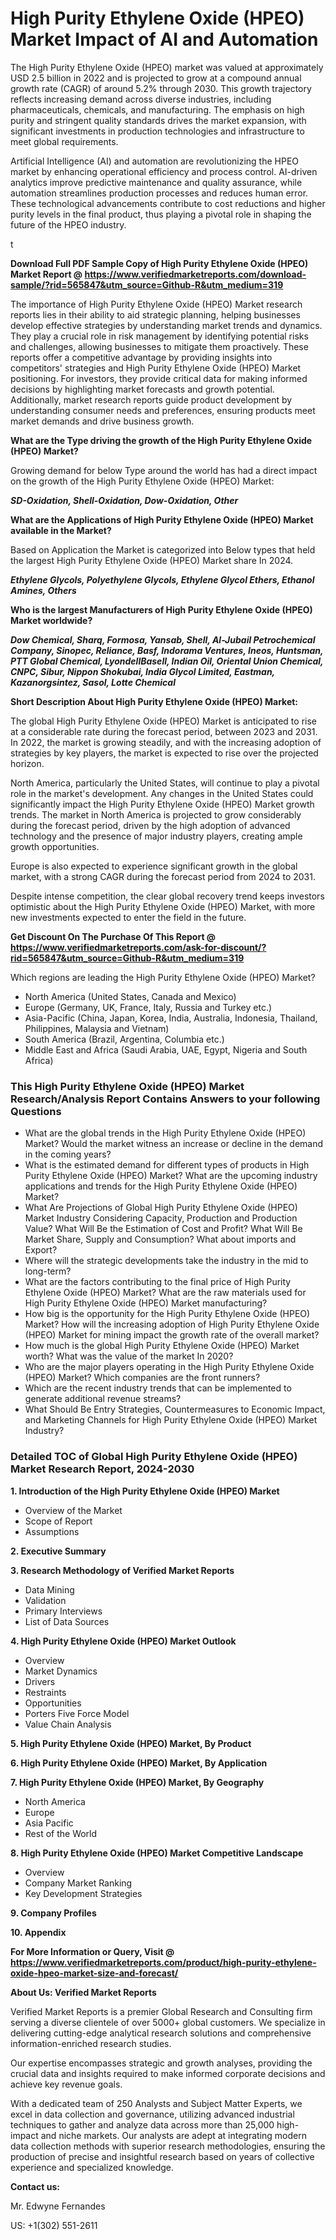 <meta name="title" content="Global High Purity Ethylene Oxide (HPEO) Market Impact of AI and Automation"><meta name="description" content="The High Purity Ethylene Oxide (HPEO) market was valued at approximately USD 2.5 billion in 2022 and is projected to grow at a compound annual growth rate (CAGR) of ar"><meta name="title" content="High Purity Ethylene Oxide (HPEO) Market Size, Share, Scope, Trends, Growth, Opportunities, Analysis, Forecast"><h1>High Purity Ethylene Oxide (HPEO) Market Impact of AI and Automation</h1><p>The High Purity Ethylene Oxide (HPEO) market was valued at approximately USD 2.5 billion in 2022 and is projected to grow at a compound annual growth rate (CAGR) of around 5.2% through 2030. This growth trajectory reflects increasing demand across diverse industries, including pharmaceuticals, chemicals, and manufacturing. The emphasis on high purity and stringent quality standards drives the market expansion, with significant investments in production technologies and infrastructure to meet global requirements.</p><p>Artificial Intelligence (AI) and automation are revolutionizing the HPEO market by enhancing operational efficiency and process control. AI-driven analytics improve predictive maintenance and quality assurance, while automation streamlines production processes and reduces human error. These technological advancements contribute to cost reductions and higher purity levels in the final product, thus playing a pivotal role in shaping the future of the HPEO industry.</p>t</p><p id="" class=""><strong>Download Full PDF Sample Copy of High Purity Ethylene Oxide (HPEO) Market Report @ <a href="https://www.verifiedmarketreports.com/download-sample/?rid=565847&utm_source=Github-R&utm_medium=319" target="_blank">https://www.verifiedmarketreports.com/download-sample/?rid=565847&utm_source=Github-R&utm_medium=319</a></strong></p><p>The importance of&nbsp;High Purity Ethylene Oxide (HPEO) Market research reports lies in their ability to aid strategic planning, helping businesses develop effective strategies by understanding market trends and dynamics. They play a crucial role in risk management by identifying potential risks and challenges, allowing businesses to mitigate them proactively. These reports offer a competitive advantage by providing insights into competitors' strategies and High Purity Ethylene Oxide (HPEO) Market positioning. For investors, they provide critical data for making informed decisions by highlighting market forecasts and growth potential. Additionally, market research reports guide product development by understanding consumer needs and preferences, ensuring products meet market demands and drive business growth.</p><p><strong>What are the&nbsp;Type driving the growth of the High Purity Ethylene Oxide (HPEO) Market?</strong></p><p id="" class="">Growing demand for below Type around the world has had a direct impact on the growth of the High Purity Ethylene Oxide (HPEO) Market:</p><em><strong>SD-Oxidation, Shell-Oxidation, Dow-Oxidation, Other</strong></em></p><strong>What are the&nbsp;Applications&nbsp;of High Purity Ethylene Oxide (HPEO) Market available in the Market?</strong></p><p id="" class="">Based on Application the Market is categorized into Below types that held the largest High Purity Ethylene Oxide (HPEO) Market share In 2024.</p><em><strong>Ethylene Glycols, Polyethylene Glycols, Ethylene Glycol Ethers, Ethanol Amines, Others</strong></em></p><strong>Who is the largest Manufacturers of High Purity Ethylene Oxide (HPEO) Market worldwide?</strong></p><p><em><strong>Dow Chemical, Sharq, Formosa, Yansab, Shell, Al-Jubail Petrochemical Company, Sinopec, Reliance, Basf, Indorama Ventures, Ineos, Huntsman, PTT Global Chemical, LyondellBasell, Indian Oil, Oriental Union Chemical, CNPC, Sibur, Nippon Shokubai, India Glycol Limited, Eastman, Kazanorgsintez, Sasol, Lotte Chemical</strong></em></p><p id="" class=""><strong>Short Description About High Purity Ethylene Oxide (HPEO) Market:</strong></p><p>The global High Purity Ethylene Oxide (HPEO) Market is anticipated to rise at a considerable rate during the forecast period, between 2023 and 2031. In 2022, the market is growing steadily, and with the increasing adoption of strategies by key players, the market is expected to rise over the projected horizon.</p><p>North America, particularly the United States, will continue to play a pivotal role in the market's development. Any changes in the United States could significantly impact the High Purity Ethylene Oxide (HPEO) Market growth trends. The market in North America is projected to grow considerably during the forecast period, driven by the high adoption of advanced technology and the presence of major industry players, creating ample growth opportunities.</p><p>Europe is also expected to experience significant growth in the global market, with a strong CAGR during the forecast period from 2024 to 2031.</p><p>Despite intense competition, the clear global recovery trend keeps investors optimistic about the High Purity Ethylene Oxide (HPEO) Market, with more new investments expected to enter the field in the future.</p><p id="" class=""><strong>Get Discount On The Purchase Of This Report @ <a href="https://www.verifiedmarketreports.com/ask-for-discount/?rid=565847&utm_source=Github-R&utm_medium=319" target="_blank">https://www.verifiedmarketreports.com/ask-for-discount/?rid=565847&utm_source=Github-R&utm_medium=319</a></strong></p>Which regions are leading the High Purity Ethylene Oxide (HPEO) Market?</p><ul><li>North America (United States, Canada and Mexico)</li><li>Europe (Germany, UK, France, Italy, Russia and Turkey etc.)</li><li>Asia-Pacific (China, Japan, Korea, India, Australia, Indonesia, Thailand, Philippines, Malaysia and Vietnam)</li><li>South America (Brazil, Argentina, Columbia etc.)</li><li>Middle East and Africa (Saudi Arabia, UAE, Egypt, Nigeria and South Africa)</li></ul><h3 id="" class="">This High Purity Ethylene Oxide (HPEO) Market Research/Analysis Report Contains Answers to your following Questions</h3><ul><li>What are the global trends in the High Purity Ethylene Oxide (HPEO) Market? Would the market witness an increase or decline in the demand in the coming years?</li><li>What is the estimated demand for different types of products in High Purity Ethylene Oxide (HPEO) Market? What are the upcoming industry applications and trends for the High Purity Ethylene Oxide (HPEO) Market?</li><li>What Are Projections of Global High Purity Ethylene Oxide (HPEO) Market Industry Considering Capacity, Production and Production Value? What Will Be the Estimation of Cost and Profit? What Will Be Market Share, Supply and Consumption? What about imports and Export?</li><li>Where will the strategic developments take the industry in the mid to long-term?</li><li>What are the factors contributing to the final price of High Purity Ethylene Oxide (HPEO) Market? What are the raw materials used for High Purity Ethylene Oxide (HPEO) Market manufacturing?</li><li>How big is the opportunity for the High Purity Ethylene Oxide (HPEO) Market? How will the increasing adoption of High Purity Ethylene Oxide (HPEO) Market for mining impact the growth rate of the overall market?</li><li>How much is the global High Purity Ethylene Oxide (HPEO) Market worth? What was the value of the market In 2020?</li><li>Who are the major players operating in the High Purity Ethylene Oxide (HPEO) Market? Which companies are the front runners?</li><li>Which are the recent industry trends that can be implemented to generate additional revenue streams?</li><li>What Should Be Entry Strategies, Countermeasures to Economic Impact, and Marketing Channels for High Purity Ethylene Oxide (HPEO) Market Industry?</li></ul><h3 id="" class="">Detailed TOC of Global High Purity Ethylene Oxide (HPEO) Market Research Report, 2024-2030</h3><p id="" class=""><strong>1. Introduction of the High Purity Ethylene Oxide (HPEO) Market</strong></p><ul><li>Overview of the Market</li><li>Scope of Report</li><li>Assumptions</li></ul><p id="" class=""><strong>2. Executive Summary</strong></p><p id="" class=""><strong>3. Research Methodology of Verified Market Reports</strong></p><ul><li>Data Mining</li><li>Validation</li><li>Primary Interviews</li><li>List of Data Sources</li></ul><p id="" class=""><strong>4. High Purity Ethylene Oxide (HPEO) Market Outlook</strong></p><ul><li>Overview</li><li>Market Dynamics</li><li>Drivers</li><li>Restraints</li><li>Opportunities</li><li>Porters Five Force Model</li><li>Value Chain Analysis</li></ul><p id="" class=""><strong>5. High Purity Ethylene Oxide (HPEO) Market, By Product</strong></p><p id="" class=""><strong>6. High Purity Ethylene Oxide (HPEO) Market, By Application</strong></p><p id="" class=""><strong>7. High Purity Ethylene Oxide (HPEO) Market, By Geography</strong></p><ul><li>North America</li><li>Europe</li><li>Asia Pacific</li><li>Rest of the World</li></ul><p id="" class=""><strong>8. High Purity Ethylene Oxide (HPEO) Market Competitive Landscape</strong></p><ul><li>Overview</li><li>Company Market Ranking</li><li>Key Development Strategies</li></ul><p id="" class=""><strong>9. Company Profiles</strong></p><p id="" class=""><strong>10. Appendix</strong></p><p id="" class=""><strong>For More Information or Query, Visit @ <a href="https://www.verifiedmarketreports.com/product/high-purity-ethylene-oxide-hpeo-market-size-and-forecast/" target="_blank">https://www.verifiedmarketreports.com/product/high-purity-ethylene-oxide-hpeo-market-size-and-forecast/</a></strong></p><p id="" class=""><strong>About Us: Verified Market Reports</strong></p><p id="" class="">Verified Market Reports is a premier Global Research and Consulting firm serving a diverse clientele of over 5000+ global customers. We specialize in delivering cutting-edge analytical research solutions and comprehensive information-enriched research studies.</p><p id="" class="">Our expertise encompasses strategic and growth analyses, providing the crucial data and insights required to make informed corporate decisions and achieve key revenue goals.</p><p id="" class="">With a dedicated team of 250 Analysts and Subject Matter Experts, we excel in data collection and governance, utilizing advanced industrial techniques to gather and analyze data across more than 25,000 high-impact and niche markets. Our analysts are adept at integrating modern data collection methods with superior research methodologies, ensuring the production of precise and insightful research based on years of collective experience and specialized knowledge.</p><p id="" class=""><strong>Contact us:</strong></p><p id="" class="">Mr. Edwyne Fernandes</p><p id="" class="">US: +1(302) 551-2611</p>
